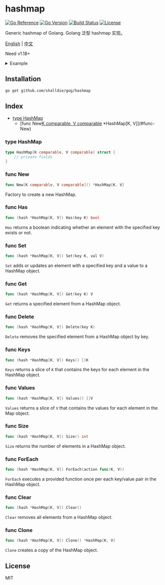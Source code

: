 # hashmap

[![Go Reference](https://pkg.go.dev/badge/github.com/shalldie/gog.svg)](https://pkg.go.dev/github.com/shalldie/gog)
[![Go Version](https://img.shields.io/github/go-mod/go-version/shalldie/gog?label=go&logo=go&style=flat-square)](https://github.com/shalldie/gog)
[![Build Status](https://img.shields.io/github/workflow/status/shalldie/gog/ci?label=test&logo=github&style=flat-square)](https://github.com/shalldie/gog/actions)
[![License](https://img.shields.io/github/license/shalldie/gog?logo=github&style=flat-square)](https://github.com/shalldie/gog)

Generic hashmap of Golang. Golang 泛型 hashmap 实现。

[English](./README.md) | [中文](./README.zh-CN.md)

Need v1.18+

<details><summary>Example</summary>
<p>

```go
{
    hash := hashmap.New[string, string]()
    hash.Set("name", "tom")

	fmt.Println(hash.Get("name")) // "tom"
	fmt.Println(hash.Has("name")) // true
}
```

</p>
</details>

## Installation

```bash
go get github.com/shalldie/gog/hashmap
```

## Index

- [type HashMap](#type-HashMap)
  - [func New[K comparable, V comparable]() \*HashMap[K, V]](#func-New)

### type HashMap

```go
type HashMap[K comparable, V comparable] struct {
	// private fields
}
```

### func New

```go
func New[K comparable, V comparable]() *HashMap[K, V]
```

Factory to create a new HashMap.

### func Has

```go
func (hash *HashMap[K, V]) Has(key K) bool
```

`Has` returns a boolean indicating whether an element with the specified key exists or not.

### func Set

```go
func (hash *HashMap[K, V]) Set(key K, val V)
```

`Set` adds or updates an element with a specified key and a value to a HashMap object.

### func Get

```go
func (hash *HashMap[K, V]) Get(key K) V
```

`Get` returns a specified element from a HashMap object.

### func Delete

```go
func (hash *HashMap[K, V]) Delete(key K)
```

`Delete` removes the specified element from a HashMap object by key.

### func Keys

```go
func (hash *HashMap[K, V]) Keys() []K
```

`Keys` returns a slice of `K` that contains the keys for each element in the HashMap object.

### func Values

```go
func (hash *HashMap[K, V]) Values() []V
```

`Values` returns a slice of `V` that contains the values for each element in the Map object.

### func Size

```go
func (hash *HashMap[K, V]) Size() int
```

`Size` returns the number of elements in a HashMap object.

### func ForEach

```go
func (hash *HashMap[K, V]) ForEach(action func(K, V))
```

`ForEach` executes a provided function once per each key/value pair in the HashMap object.

### func Clear

```go
func (hash *HashMap[K, V]) Clear()
```

`Clear` removes all elements from a HashMap object.

### func Clone

```go
func (hash *HashMap[K, V]) Clone() *HashMap[K, V]
```

`Clone` creates a copy of the HashMap object.

## License

MIT
